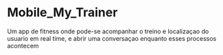 # Mobile_My_Trainer
Um app de fitness onde pode-se acompanhar o treino e localizaçao do usuario em real time, e abrir uma conversaçao enquanto esses processos acontecem
